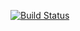 [![Build Status](https://travis-ci.com/EfunMa/110Lab5.svg?branch=master)](https://travis-ci.org/EfunMa/110Lab5)

